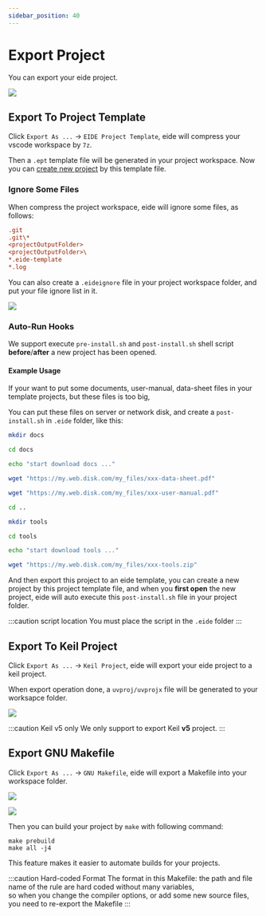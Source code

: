 ```yaml
---
sidebar_position: 40
---
```


# Export Project

You can export your eide project.

![](/docs_img/prj_export_btns.png)

## Export To Project Template

Click `Export As ...` -> `EIDE Project Template`, eide will compress your vscode workspace by `7z`.

Then a `.ept` template file will be generated in your project workspace. Now you can [create new project](../getting-started/new_prj) by this template file.

### Ignore Some Files

When compress the project workspace, eide will ignore some files, as follows:

```ini
.git
.git\*
<projectOutputFolder>
<projectOutputFolder>\
*.eide-template
*.log
```

You can also create a `.eideignore` file in your project workspace folder, and put your file ignore list in it.

![](/docs_img/export_ignore_file.png)

### Auto-Run Hooks

We support execute `pre-install.sh` and `post-install.sh` shell script **before**/**after** a new project has been opened.

#### Example Usage

If your want to put some documents, user-manual, data-sheet files in your template projects, but these files is too big, 

You can put these files on server or network disk, and create a `post-install.sh` in `.eide` folder, like this:

```bash title=".eide/post-install.sh"
mkdir docs

cd docs

echo "start download docs ..."

wget "https://my.web.disk.com/my_files/xxx-data-sheet.pdf"

wget "https://my.web.disk.com/my_files/xxx-user-manual.pdf"

cd ..

mkdir tools

cd tools

echo "start download tools ..."

wget "https://my.web.disk.com/my_files/xxx-tools.zip"
```

And then export this project to an eide template, you can create a new project by this project template file, and when you **first open** the new project, eide will auto execute this `post-install.sh` file in your project folder.

:::caution script location
You must place the script in the `.eide` folder
:::

## Export To Keil Project

Click `Export As ...` -> `Keil Project`, eide will export your eide project to a keil project.

When export operation done, a `uvproj/uvprojx` file will be generated to your worksapce folder.

![](/docs_img/export_keil_prj_file.png)

:::caution Keil v5 only
We only support to export Keil **v5** project.
:::

## Export GNU Makefile

Click `Export As ...` -> `GNU Makefile`, eide will export a Makefile into your workspace folder.

![](/docs_img/export_makefile.png)

![](/docs_img/export_makefile2.png)

Then you can build your project by `make` with following command:

```shell
make prebuild
make all -j4
```

This feature makes it easier to automate builds for your projects.

:::caution Hard-coded Format
The format in this Makefile: the path and file name of the rule are hard coded without many variables, <br/>
so when you change the compiler options, or add some new source files, you need to re-export the Makefile
:::
